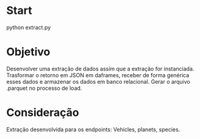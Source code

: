 # Start
python extract.py 

# Objetivo
Desenvolver uma extração de dados assim que a extração for instanciada. 
Trasformar o retorno em JSON em daframes, receber de forma genérica esses dados e armazenar os dados em banco relacional.
Gerar o arquivo .parquet no processo de load.

# Consideração
Extração desenvolvida para os endpoints: Vehicles, planets, species.

